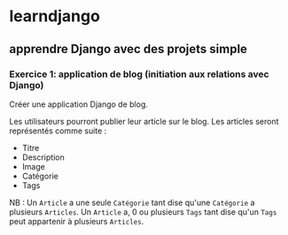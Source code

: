# learndjango

## apprendre Django avec des projets simple

### Exercice 1: application de blog (initiation aux relations avec Django)

Créer une application Django de blog.

Les utilisateurs pourront publier leur article sur le blog.
Les articles seront représentés comme suite :

- Titre
- Description
- Image
- Catégorie
- Tags

NB :
  Un `Article` a une seule `Catégorie` tant dise qu'une `Catégorie` a plusieurs `Articles`.
  Un `Article` a, 0 ou plusieurs `Tags` tant dise qu'un `Tags` peut appartenir à plusieurs `Articles`.
  

